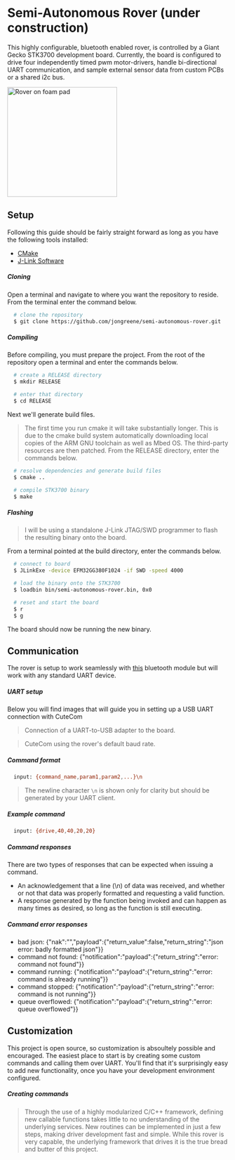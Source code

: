 # Semi-Autonomous Rover (under construction)
This highly configurable, bluetooth enabled rover, is controlled by a Giant Gecko STK3700 development board. Currently, the board is configured to drive four independently timed pwm motor-drivers, handle bi-directional UART communication, and sample external sensor data from custom PCBs or a shared i2c bus.

<img src="https://i1380.photobucket.com/albums/ah174/nibbleoverbyte/6db4ab84-d0be-4a54-b1a0-f3dc903e4d98_zpspbunmdpz.jpeg" width="250" title="Rover on foam pad"></img>

Setup
---
Following this guide should be fairly straight forward as long as you have the following tools installed:
- [CMake](https://cmake.org/download/) 
- [J-Link Software](https://www.segger.com/downloads/jlink/#J-LinkSoftwareAndDocumentationPack)
##### Cloning
Open a terminal and navigate to where you want the repository to reside. From the terminal enter the command below.
```bash 
  # clone the repository
  $ git clone https://github.com/jongreene/semi-autonomous-rover.git
```

##### Compiling
Before compiling, you must prepare the project. From the root of the repository open a terminal and enter the commands below.
```bash
  # create a RELEASE directory
  $ mkdir RELEASE

  # enter that directory
  $ cd RELEASE
```
Next we'll generate build files. 
> The first time you run cmake it will take substantially longer. This is due to the cmake build system automatically downloading local copies of the ARM GNU toolchain as well as Mbed OS. The third-party resources are then patched. 
From the RELEASE directory, enter the commands below.
```bash
  # resolve dependencies and generate build files
  $ cmake ..

  # compile STK3700 binary
  $ make
```

##### Flashing
> I will be using a standalone J-Link JTAG/SWD programmer to flash the resulting binary onto the board.

From a terminal pointed at the build directory, enter the commands below.
```bash
  # connect to board
  $ JLinkExe -device EFM32GG380F1024 -if SWD -speed 4000

  # load the binary onto the STK3700
  $ loadbin bin/semi-autonomous-rover.bin, 0x0

  # reset and start the board
  $ r
  $ g
```

The board should now be running the new binary.

Communication
---
The rover is setup to work seamlessly with [this](https://www.adafruit.com/product/2479) bluetooth module but will work with any standard UART device.

##### UART setup
Below you will find images that will guide you in setting up a USB UART connection with CuteCom

> Connection of a UART-to-USB adapter to the board.

> CuteCom using the rover's default baud rate.

##### Command format
```bash
  input: {command_name,param1,param2,...}\n 
```
> The newline character `\n` is shown only for clarity but should be generated by your UART client.

##### Example command
```bash
  input: {drive,40,40,20,20}
```

##### Command responses
There are two types of responses that can be expected when issuing a command. 
- An acknowledgement that a line (\n) of data was received, and whether or not that data was properly formatted and requesting a valid function. 
- A response generated by the function being invoked and can happen as many times as desired, so long as the function is still executing.

##### Command error responses
- bad json: {"nak":"","payload":{"return_value":false,"return_string":"json error: badly formatted json"}}
- command not found: {"notification":"payload":{"return_string":"error: command not found"}}
- command running: {"notification":"payload":{"return_string":"error: command is already running"}}
- command stopped: {"notification":"payload":{"return_string":"error: command is not running"}}
- queue overflowed: {"notification":"payload":{"return_string":"error: queue overflowed"}}

Customization
---
This project is open source, so customization is absoultely possible and encouraged. The easiest place to start is by creating some custom commands and calling them over UART. You'll find that it's surprisingly easy to add new functionality, once you have your development environment configured.
##### Creating commands
> Through the use of a highly modularized C/C++ framework, defining new callable functions takes little to no understanding of the underlying services. New routines can be implemented in just a few steps, making driver development fast and simple. While this rover is very capable, the underlying framework that drives it is the true bread and butter of this project.
